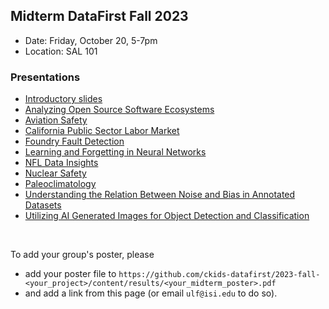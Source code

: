 ## Midterm DataFirst Fall 2023

- Date: Friday, October 20, 5-7pm
- Location: SAL 101

### Presentations

- [Introductory slides](../MidtermPresentationIntro.pdf)
- [Analyzing Open Source Software Ecosystems](https://github.com/ckids-datafirst/2023-fall-software-ecosystems/blob/main/content/results/DataFirst%20OSS%20Midterm%20Poster.pdf)
- [Aviation Safety](https://github.com/ckids-datafirst/2023-fall-aviation-safety/blob/main/content/results/aviation_safety.pdf)
- [California Public Sector Labor Market](https://github.com/ckids-datafirst/2023-fall-labor-market/blob/main/content/results/CA-Public-Sector.pdf)
- [Foundry Fault Detection](https://github.com/ckids-datafirst/2023-fall-foundry-devices/blob/main/content/results/ml_foundry_fault_detection_poster.pdf)
- [Learning and Forgetting in Neural Networks](https://github.com/ckids-datafirst/2023-fall-nn-forgetting/blob/main/content/results/learning_and_forgerring_midterm_poster_2023.pdf)
- [NFL Data Insights](https://github.com/ckids-datafirst/2023-fall-nfl/blob/main/content/results/NFL%20Datafirst%20Midterm%20Poster.pdf)
- [Nuclear Safety](https://github.com/ckids-datafirst/2023-fall-nuclear-safety/blob/main/content/results/NLP%20of%20Nuclear%20Safety%20midterm_poster.pdf)
- [Paleoclimatology](https://github.com/ckids-datafirst/2023-fall-paleoclimate/blob/main/content/results/Pyleoclim.pdf)
- [Understanding the Relation Between Noise and Bias in Annotated Datasets](https://github.com/ckids-datafirst/2023-fall-noise-bias/blob/main/content/results/Poster_DataFirst.pdf)
- [Utilizing AI Generated Images for Object Detection and Classification](<https://github.com/ckids-datafirst/2023-fall-ai-images/blob/main/content/results/Midterm%20Poster%20(1).pdf>)

<br>

To add your group's poster, please

- add your poster file to `https://github.com/ckids-datafirst/2023-fall-<your_project>/content/results/<your_midterm_poster>.pdf`
- and add a link from this page (or email `ulf@isi.edu` to do so).
